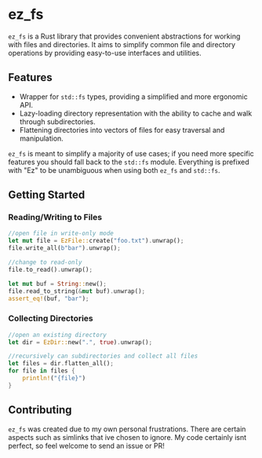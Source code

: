 # ez_fs

`ez_fs` is a Rust library that provides convenient abstractions for working with files and directories. It aims to simplify common file and directory operations by providing easy-to-use interfaces and utilities.

## Features

- Wrapper for `std::fs` types, providing a simplified and more ergonomic API.
- Lazy-loading directory representation with the ability to cache and walk through subdirectories.
- Flattening directories into vectors of files for easy traversal and manipulation.

`ez_fs` is meant to simplify a majority of use cases; if you need more specific features you should fall back to the `std::fs` module.
Everything is prefixed with "Ez" to be unambiguous when using both `ez_fs` and `std::fs`.

## Getting Started

### Reading/Writing to Files
```rust
//open file in write-only mode
let mut file = EzFile::create("foo.txt").unwrap();
file.write_all(b"bar").unwrap();

//change to read-only
file.to_read().unwrap();

let mut buf = String::new();
file.read_to_string(&mut buf).unwrap();
assert_eq!(buf, "bar");
```

### Collecting Directories
```rust
//open an existing directory
let dir = EzDir::new(".", true).unwrap();

//recursively can subdirectories and collect all files
let files = dir.flatten_all();
for file in files {
    println!("{file}")
}
```

## Contributing
`ez_fs` was created due to my own personal frustrations. There are certain aspects such as simlinks that ive chosen to ignore.
My code certainly isnt perfect, so feel welcome to send an issue or PR!
